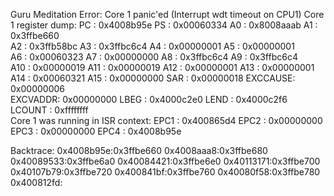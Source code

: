 
Guru Meditation Error: Core  1 panic'ed (Interrupt wdt timeout on CPU1)
Core 1 register dump:
PC      : 0x4008b95e  PS      : 0x00060334  A0      : 0x8008aaab  A1      : 0x3ffbe660  
A2      : 0x3ffb58bc  A3      : 0x3ffbc6c4  A4      : 0x00000001  A5      : 0x00000001  
A6      : 0x00060323  A7      : 0x00000000  A8      : 0x3ffbc6c4  A9      : 0x3ffbc6c4  
A10     : 0x00000019  A11     : 0x00000019  A12     : 0x00000001  A13     : 0x00000001  
A14     : 0x00060321  A15     : 0x00000000  SAR     : 0x00000018  EXCCAUSE: 0x00000006  
EXCVADDR: 0x00000000  LBEG    : 0x4000c2e0  LEND    : 0x4000c2f6  LCOUNT  : 0xffffffff  
Core 1 was running in ISR context:
EPC1    : 0x400865d4  EPC2    : 0x00000000  EPC3    : 0x00000000  EPC4    : 0x4008b95e

Backtrace: 0x4008b95e:0x3ffbe660 0x4008aaa8:0x3ffbe680 0x40089533:0x3ffbe6a0 0x40084421:0x3ffbe6e0 0x40113171:0x3ffbe700 0x40107b79:0x3ffbe720 0x400841bf:0x3ffbe760 0x40080f58:0x3ffbe780 0x400812fd:

